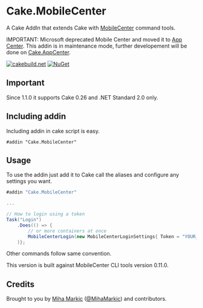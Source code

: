 ﻿# Cake.MobileCenter

A Cake AddIn that extends Cake with [MobileCenter](https://docs.microsoft.com/en-us/mobile-center/) command tools.

IMPORTANT: Microsoft deprecated Mobile Center and moved it to [App Center](https://docs.microsoft.com/en-us/appcenter/cli/). This addin is in maintenance mode, further developement will be done on [Cake.AppCenter](https://github.com/cake-contrib/Cake.AppCenter).

[![cakebuild.net](https://img.shields.io/badge/WWW-cakebuild.net-blue.svg)](http://cakebuild.net/)
[![NuGet](https://img.shields.io/nuget/v/Cake.MobileCenter.svg)](https://www.nuget.org/packages/Cake.MobileCenter)

## Important

Since 1.1.0 it supports Cake 0.26 and .NET Standard 2.0 only.

## Including addin
Including addin in cake script is easy.
```
#addin "Cake.MobileCenter"
```
## Usage

To use the addin just add it to Cake call the aliases and configure any settings you want.

```csharp
#addin "Cake.MobileCenter"

...

// How to login using a token
Task("Login")
	.Does(() => {
		// or more containers at once
		MobileCenterLogin(new MobileCenterLoginSettings{ Token = "YOUR_TOKEN_HERE" });
	)};
```
Other commands follow same convention.

This version is built against MobileCenter CLI tools version 0.11.0.

## Credits

Brought to you by [Miha Markic](https://github.com/MihaMarkic) ([@MihaMarkic](https://twitter.com/MihaMarkic/)) and contributors.

